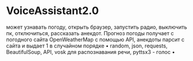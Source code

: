# VoiceAssistant2.0
может узнавать погоду, открыть браузер, запустить радио, выключить пк, отключиться, рассказать анекдот.
Прогноз погоды получает с погодного сайта OpenWeatherMap с помощью API, анекдоты парсит с сайта и выдает 1 в случайном порядке
 • random, json, requests, BeautifulSoup, API, vosk для распознавания речи, pyttsx3 - голос •
